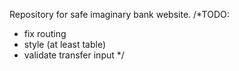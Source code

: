Repository for safe imaginary bank website.
/*TODO:
- fix routing
- style (at least table)
- validate transfer input
*/